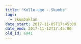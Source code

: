 ```yaml
---
title: 'Kolle-uge - Skumba'
tags:
  - Skumbaklan
date_start: 2017-11-05T17:45:00
date_end: 2017-11-12T17:45:00
old_id: 6941
---
```

